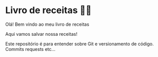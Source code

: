 # Livro de receitas :man_cook:

Olá! Bem vindo ao meu livro de receitas

Aqui vamos salvar nossa receitas!

Este repositório é para entender sobre Git e versionamento de código. Commits requests etc...
